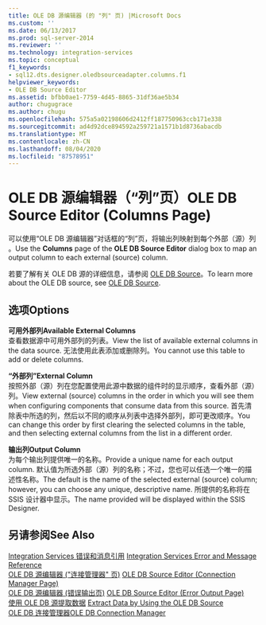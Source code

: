 ```yaml
---
title: OLE DB 源编辑器 (的 "列" 页) |Microsoft Docs
ms.custom: ''
ms.date: 06/13/2017
ms.prod: sql-server-2014
ms.reviewer: ''
ms.technology: integration-services
ms.topic: conceptual
f1_keywords:
- sql12.dts.designer.oledbsourceadapter.columns.f1
helpviewer_keywords:
- OLE DB Source Editor
ms.assetid: bfbb0ae1-7759-4d45-8865-31df36ae5b34
author: chugugrace
ms.author: chugu
ms.openlocfilehash: 575a5a02198606d2412ff187750963ccb171e338
ms.sourcegitcommit: ad4d92dce894592a259721a1571b1d8736abacdb
ms.translationtype: MT
ms.contentlocale: zh-CN
ms.lasthandoff: 08/04/2020
ms.locfileid: "87578951"
---
```

# <a name="ole-db-source-editor-columns-page"></a><span data-ttu-id="97a73-102">OLE DB 源编辑器（“列”页）</span><span class="sxs-lookup"><span data-stu-id="97a73-102">OLE DB Source Editor (Columns Page)</span></span>
  <span data-ttu-id="97a73-103">可以使用“OLE DB 源编辑器”对话框的“列”页，将输出列映射到每个外部（源）列   。</span><span class="sxs-lookup"><span data-stu-id="97a73-103">Use the **Columns** page of the **OLE DB Source Editor** dialog box to map an output column to each external (source) column.</span></span>  
  
 <span data-ttu-id="97a73-104">若要了解有关 OLE DB 源的详细信息，请参阅 [OLE DB Source](data-flow/ole-db-source.md)。</span><span class="sxs-lookup"><span data-stu-id="97a73-104">To learn more about the OLE DB source, see [OLE DB Source](data-flow/ole-db-source.md).</span></span>  
  
## <a name="options"></a><span data-ttu-id="97a73-105">选项</span><span class="sxs-lookup"><span data-stu-id="97a73-105">Options</span></span>  
 <span data-ttu-id="97a73-106">**可用外部列**</span><span class="sxs-lookup"><span data-stu-id="97a73-106">**Available External Columns**</span></span>  
 <span data-ttu-id="97a73-107">查看数据源中可用外部列的列表。</span><span class="sxs-lookup"><span data-stu-id="97a73-107">View the list of available external columns in the data source.</span></span> <span data-ttu-id="97a73-108">无法使用此表添加或删除列。</span><span class="sxs-lookup"><span data-stu-id="97a73-108">You cannot use this table to add or delete columns.</span></span>  
  
 <span data-ttu-id="97a73-109">**“外部列”**</span><span class="sxs-lookup"><span data-stu-id="97a73-109">**External Column**</span></span>  
 <span data-ttu-id="97a73-110">按照外部（源）列在您配置使用此源中数据的组件时的显示顺序，查看外部（源）列。</span><span class="sxs-lookup"><span data-stu-id="97a73-110">View external (source) columns in the order in which you will see them when configuring components that consume data from this source.</span></span> <span data-ttu-id="97a73-111">首先清除表中所选的列，然后以不同的顺序从列表中选择外部列，即可更改顺序。</span><span class="sxs-lookup"><span data-stu-id="97a73-111">You can change this order by first clearing the selected columns in the table, and then selecting external columns from the list in a different order.</span></span>  
  
 <span data-ttu-id="97a73-112">**输出列**</span><span class="sxs-lookup"><span data-stu-id="97a73-112">**Output Column**</span></span>  
 <span data-ttu-id="97a73-113">为每个输出列提供唯一的名称。</span><span class="sxs-lookup"><span data-stu-id="97a73-113">Provide a unique name for each output column.</span></span> <span data-ttu-id="97a73-114">默认值为所选外部（源）列的名称；不过，您也可以任选一个唯一的描述性名称。</span><span class="sxs-lookup"><span data-stu-id="97a73-114">The default is the name of the selected external (source) column; however, you can choose any unique, descriptive name.</span></span> <span data-ttu-id="97a73-115">所提供的名称将在 SSIS 设计器中显示。</span><span class="sxs-lookup"><span data-stu-id="97a73-115">The name provided will be displayed within the SSIS Designer.</span></span>  
  
## <a name="see-also"></a><span data-ttu-id="97a73-116">另请参阅</span><span class="sxs-lookup"><span data-stu-id="97a73-116">See Also</span></span>  
 <span data-ttu-id="97a73-117">[Integration Services 错误和消息引用](../../2014/integration-services/integration-services-error-and-message-reference.md) </span><span class="sxs-lookup"><span data-stu-id="97a73-117">[Integration Services Error and Message Reference](../../2014/integration-services/integration-services-error-and-message-reference.md) </span></span>  
 <span data-ttu-id="97a73-118">[OLE DB 源编辑器 &#40;"连接管理器" 页&#41;](../../2014/integration-services/ole-db-source-editor-connection-manager-page.md) </span><span class="sxs-lookup"><span data-stu-id="97a73-118">[OLE DB Source Editor &#40;Connection Manager Page&#41;](../../2014/integration-services/ole-db-source-editor-connection-manager-page.md) </span></span>  
 <span data-ttu-id="97a73-119">[OLE DB 源编辑器 &#40;错误输出页&#41;](../../2014/integration-services/ole-db-source-editor-error-output-page.md) </span><span class="sxs-lookup"><span data-stu-id="97a73-119">[OLE DB Source Editor &#40;Error Output Page&#41;](../../2014/integration-services/ole-db-source-editor-error-output-page.md) </span></span>  
 <span data-ttu-id="97a73-120">[使用 OLE DB 源提取数据](data-flow/extract-data-by-using-the-ole-db-source.md) </span><span class="sxs-lookup"><span data-stu-id="97a73-120">[Extract Data by Using the OLE DB Source](data-flow/extract-data-by-using-the-ole-db-source.md) </span></span>  
 [<span data-ttu-id="97a73-121">OLE DB 连接管理器</span><span class="sxs-lookup"><span data-stu-id="97a73-121">OLE DB Connection Manager</span></span>](connection-manager/ole-db-connection-manager.md)  
  
  
